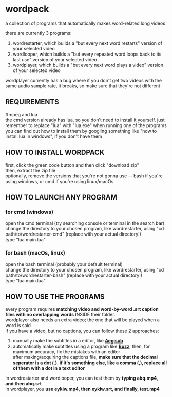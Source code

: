 # wordpack
a collection of programs that automatically makes word-related long videos  
  
there are currently 3 programs:  
1. wordrestarter, which builds a "but every next word restarts" version of your selected video  
2. wordlooper, which builds a "but every repeated word loops back to its last use" version of your selected video  
3. wordplayer, which builds a "but every next word plays a video" version of your selected video  
  
wordplayer currently has a bug where if you don't get two videos with the same audio sample rate, it breaks, so make sure that they're not different
## REQUIREMENTS  
ffmpeg and lua  
the cmd version already has lua, so you don't need to install it yourself. just remember to replace "lua" with "lua.exe" when running one of the programs  
you can find out how to install them by googling something like "how to install lua in windows", if you don't have them  
  
## HOW TO INSTALL WORDPACK  
first, click the green code button and then click "download zip"  
then, extract the zip file  
optionally, remove the versions that you're not gonna use -- bash if you're using windows, or cmd if you're using linux/macOs 

## HOW TO LAUNCH ANY PROGRAM

### for cmd (windows)  
  
open the cmd terminal (try searching console or terminal in the search bar)  
change the directory to your chosen program, like wordrestarter, using "cd path/to/wordrestarter-cmd" (replace with your actual directory!)  
type "lua main.lua"  
  
### for bash (macOs, linux)  
  
open the bash terminal (probably your default terminal)  
change the directory to your chosen program, like wordrestarter, using "cd path/to/wordrestarter-bash" (replace with your actual directory!)   
type "lua main.lua"  

## HOW TO USE THE PROGRAMS

every program requires **matching video and word-by-word .srt caption files with no overlapping words** INSIDE their folder.  
wordplayer also needs an extra video; the one that will be played when a word is said  
if you have a video, but no captions, you can follow these 2 approaches:  
1. manually make the subtitles in a editor, like **[Aegisub](https://aegisub.org/)**
2. automatically make subtitles using a program like **[Buzz](https://github.com/chidiwilliams/buzz/releases)**, then, for maximum accuracy, fix the mistakes with an editor  
after making/acquiring the captions file, **make sure that the decimal seperator is a dot (.). if it's something else, like a comma (,), replace all of them with a dot in a text editor**
  
in wordrestarter and wordlooper, you can test them by **typing abq.mp4, and then abq.srt**  
in wordplayer, you **use eykiw.mp4, then eykiw.srt, and finally, test.mp4**
